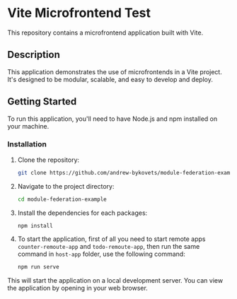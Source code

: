 # Vite Microfrontend Test

This repository contains a microfrontend application built with Vite.

## Description

This application demonstrates the use of microfrontends in a Vite project. It's designed to be modular, scalable, and easy to develop and deploy.

## Getting Started

To run this application, you'll need to have Node.js and npm installed on your machine.

### Installation

1. Clone the repository:
   ```bash
   git clone https://github.com/andrew-bykovets/module-federation-example.git

2. Navigate to the project directory:
    ```bash
    cd module-federation-example

3. Install the dependencies for each packages:
    ```bash
    npm install 

4. To start the application, first of all you need to start remote apps `counter-remoute-app` and `todo-remoute-app`, 
    then run the same command in `host-app` folder, use the following command:
    ```bash
    npm run serve

This will start the application on a local development server. You can view the application by opening in your web browser.